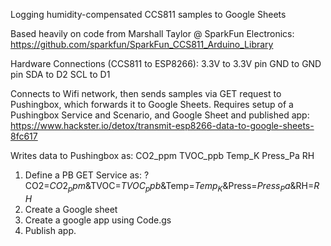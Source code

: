 Logging humidity-compensated CCS811 samples to Google Sheets

  Based heavily on code from Marshall Taylor @ SparkFun Electronics:
  https://github.com/sparkfun/SparkFun_CCS811_Arduino_Library

  Hardware Connections (CCS811 to ESP8266):
  3.3V to 3.3V pin
  GND to GND pin
  SDA to D2
  SCL to D1


  Connects to Wifi network, then sends samples via GET request to Pushingbox, which forwards it to Google Sheets.
  Requires setup of a Pushingbox Service and Scenario, and Google Sheet and published app:
  https://www.hackster.io/detox/transmit-esp8266-data-to-google-sheets-8fc617
  
  Writes data to Pushingbox as:
    CO2_ppm
    TVOC_ppb
    Temp_K
    Press_Pa
    RH
    
  1. Define a PB GET Service as:
    ?CO2=$CO2_ppm$&TVOC=$TVOC_ppb$&Temp=$Temp_K$&Press=$Press_Pa$&RH=$RH$
  2. Create a Google sheet
  3. Create a google app using Code.gs
  4. Publish app.
  

